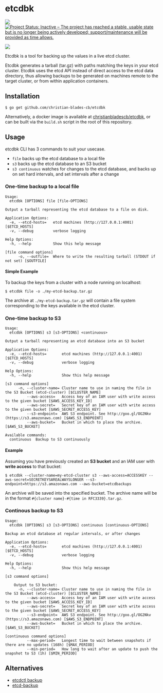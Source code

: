 # etcdbk
[![](https://badge.imagelayers.io/christianbladescb/etcdbk:latest.svg)](https://imagelayers.io/?images=christianbladescb/etcdbk:latest 'Get your own badge on imagelayers.io') [![Project Status: Inactive – The project has reached a stable, usable state but is no longer being actively developed; support/maintenance will be provided as time allows.](http://www.repostatus.org/badges/latest/inactive.svg)](http://www.repostatus.org/#inactive)


[![](http://dockeri.co/image/christianbladescb/etcdbk)](https://registry.hub.docker.com/u/christianbladescb/etcdbk)

Etcdbk is a tool for backing up the values in a live etcd cluster. 

Etcdbk generates a tarball (tar.gz) with paths matching the keys in your etcd cluster. Etcdbk uses the etcd API instead of direct access to the etcd data directory, thus allowing backups to be generated on machines remote to the target cluster, or from within application containers.

## Installation

```shell
$ go get github.com/christian-blades-cb/etcdbk
```

Alternatively, a docker image is available at [christianbladescb/etcdbk](https://registry.hub.docker.com/u/christianbladescb/etcdbk/), or can be built via the `build.sh` script in the root of this repository.

## Usage

etcdbk CLI has 3 commands to suit your usecase.

* `file` backs up the etcd database to a local file
* `s3` backs up the etcd database to an S3 bucket
* `s3 continuous` watches for changes to the etcd database, and backs up on set hard intervals, and set intervals after a change

### One-time backup to a local file

```
Usage:
  etcdbk [OPTIONS] file [file-OPTIONS]

Output a tarball representing the etcd database to a file on disk.

Application Options:
  -e, --etcd-hosts=   etcd machines (http://127.0.0.1:4001) [$ETCD_HOSTS]
  -v, --debug         verbose logging

Help Options:
  -h, --help          Show this help message

[file command options]
      -o, --outfile=  Where to write the resulting tarball (STDOUT if not set) [$OUTFILE]
```

#### Simple Example 

To backup the keys from a cluster with a node running on localhost:

```shell
$ etcdbk file -o ./my-etcd-backup.tar.gz
```

The archive at `./my-etcd-backup.tar.gz` will contain a file system corresponding to the keys available in the etcd cluster.

### One-time backup to S3

```
Usage:
  etcdbk [OPTIONS] s3 [s3-OPTIONS] <continuous>

Output a tarball representing an etcd database into an S3 bucket

Application Options:
  -e, --etcd-hosts=       etcd machines (http://127.0.0.1:4001) [$ETCD_HOSTS]
  -v, --debug             verbose logging

Help Options:
  -h, --help              Show this help message

[s3 command options]
      -n, --cluster-name= Cluster name to use in naming the file in the S3 Bucket (etcd-cluster) [$CLUSTER_NAME]
          --aws-access=   Access key of an IAM user with write access to the given bucket [$AWS_ACCESS_KEY_ID]
          --aws-secret=   Secret key of an IAM user with write access to the given bucket [$AWS_SECRET_ACCESS_KEY]
          --s3-endpoint=  AWS S3 endpoint. See http://goo.gl/OG2Nkv (https://s3.amazonaws.com) [$AWS_S3_ENDPOINT]
          --aws-bucket=   Bucket in which to place the archive. [$AWS_S3_BUCKET]

Available commands:
  continuous  Backup to S3 continuously
```

#### Example ####

Assuming you have previously created an **S3 bucket** and an IAM user with **write access** to that bucket:

```shell
$ etcdbk --cluster-name=my-etcd-cluster s3 --aws-access=ACCESSKEY --aws-secret=SECRETKEYSAREALWAYSLONGER --s3-endpoint=https://s3.amazonaws.com --aws-bucket=etcdbackups
```

An archive will be saved into the specified bucket. The archive name will be in the format `#{cluster name}-#{time in RFC3339}.tar.gz`.

### Continous backup to S3

```
Usage:
  etcdbk [OPTIONS] s3 [s3-OPTIONS] continuous [continuous-OPTIONS]

Backup an etcd database at regular intervals, or after changes

Application Options:
  -e, --etcd-hosts=       etcd machines (http://127.0.0.1:4001) [$ETCD_HOSTS]
  -v, --debug             verbose logging

Help Options:
  -h, --help              Show this help message

[s3 command options]

    Output to S3 bucket:
      -n, --cluster-name= Cluster name to use in naming the file in the S3 Bucket (etcd-cluster) [$CLUSTER_NAME]
          --aws-access=   Access key of an IAM user with write access to the given bucket [$AWS_ACCESS_KEY_ID]
          --aws-secret=   Secret key of an IAM user with write access to the given bucket [$AWS_SECRET_ACCESS_KEY]
          --s3-endpoint=  AWS S3 endpoint. See http://goo.gl/OG2Nkv (https://s3.amazonaws.com) [$AWS_S3_ENDPOINT]
          --aws-bucket=   Bucket in which to place the archive. [$AWS_S3_BUCKET]

[continuous command options]
          --max-period=   Longest time to wait between snapshots if there are no updates (168h) [$MAX_PERIOD]
          --min-period=   How long to wait after an update to push the snapshot to S3 (1h) [$MIN_PERIOD]
```

## Alternatives

* [etcdctl backup](https://github.com/coreos/etcd/blob/master/Documentation/admin_guide.md)
* [etcd-backup](https://github.com/fanhattan/etcd-backup)
